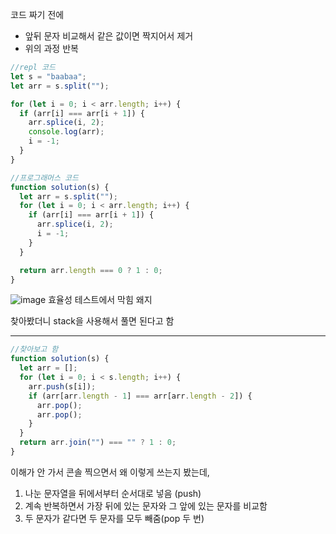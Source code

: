 코드 짜기 전에

- 앞뒤 문자 비교해서 같은 값이면 짝지어서 제거
- 위의 과정 반복

```javascript
//repl 코드
let s = "baabaa";
let arr = s.split("");

for (let i = 0; i < arr.length; i++) {
  if (arr[i] === arr[i + 1]) {
    arr.splice(i, 2);
    console.log(arr);
    i = -1;
  }
}
```

```javascript
//프로그래머스 코드
function solution(s) {
  let arr = s.split("");
  for (let i = 0; i < arr.length; i++) {
    if (arr[i] === arr[i + 1]) {
      arr.splice(i, 2);
      i = -1;
    }
  }

  return arr.length === 0 ? 1 : 0;
}
```

![image](https://user-images.githubusercontent.com/23302973/142718553-936b38c3-66df-4bd2-99a3-9f1f453ef2a2.png)
효율성 테스트에서 막힘 왜지

찾아봤더니 stack을 사용해서 풀면 된다고 함

---

```javascript
//찾아보고 함
function solution(s) {
  let arr = [];
  for (let i = 0; i < s.length; i++) {
    arr.push(s[i]);
    if (arr[arr.length - 1] === arr[arr.length - 2]) {
      arr.pop();
      arr.pop();
    }
  }
  return arr.join("") === "" ? 1 : 0;
}
```

이해가 안 가서 콘솔 찍으면서 왜 이렇게 쓰는지 봤는데,

1. 나눈 문자열을 뒤에서부터 순서대로 넣음 (push)
2. 계속 반복하면서 가장 뒤에 있는 문자와 그 앞에 있는 문자를 비교함
3. 두 문자가 같다면 두 문자를 모두 빼줌(pop 두 번)
